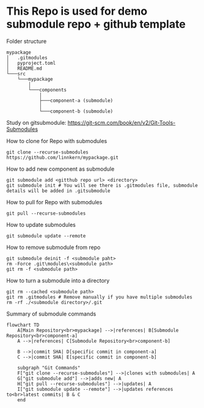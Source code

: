 # This Repo is used for demo submodule repo + github template

Folder structure
```
mypackage
│   .gitmodules
│   pyproject.toml
│   README.md
└───src
    └───mypackage
        │
        └───components
            │
            ├───component-a (submodule)
            │
            └───component-b (submodule)
```

Study on gitsubmodule: https://git-scm.com/book/en/v2/Git-Tools-Submodules

How to clone for Repo with submodules
```shell
git clone --recurse-submodules https://github.com/linnkern/mypackage.git
```

How to add new component as submodule
```shell
git submodule add <gitthub repo url> <directory>
git submodule init # You will see there is .gitmodules file, submodule details will be added in .gitsubmodule
```

How to pull for Repo with submodules
```shell
git pull --recurse-submodules
```

How to update submodules
```shell
git submodule update --remote
```

How to remove submodule from repo
```shell
git submodule deinit -f <submodule paht>
rm -Force .git\modules\<submodule path>
git rm -f <submodule path>
```

How to turn a submodule into a directory
```shell
git rm --cached <submodule path>
git rm .gitmodules # Remove manually if you have multiple submodules
rm -rf ./<submodule directory>/.git
```

Summary of submodule commands
```mermaid
flowchart TD
    A[Main Repository<br>mypackage] -->|references| B[Submodule Repository<br>component-a]
    A -->|references| C[Submodule Repository<br>component-b]
    
    B -->|commit SHA| D[specific commit in component-a]
    C -->|commit SHA| E[specific commit in component-b]
    
    subgraph "Git Commands"
    F["git clone --recurse-submodules"] -->|clones with submodules| A
    G["git submodule add"] -->|adds new| A
    H["git pull --recurse-submodules"] -->|updates| A
    I["git submodule update --remote"] -->|updates references to<br>latest commits| B & C
    end
```
